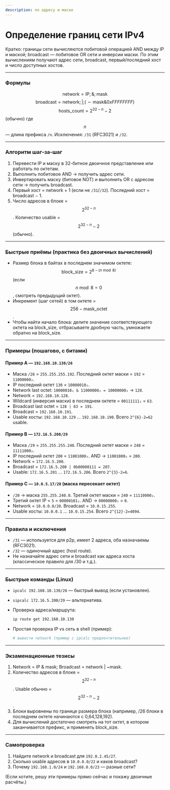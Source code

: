 ```yaml
---
description: по адресу и маске
---
```


# Определение границ сети IPv4

Кратко: границы сети вычисляются побитовой операцией AND между IP и маской; broadcast — побитовое OR сети и инверсии маски. По этим вычислениям получают адрес сети, broadcast, первый/последний хост и число доступных хостов.

***

### Формулы

$$\text{network} = \text{IP};\&; \text{mask}$$ $$\text{broadcast} = \text{network} ;|; (\sim\text{mask} \& 0xFFFFFFFF)$$ $$\text{hosts_count} = 2^{32-n}-2$$ (обычно) где $$n$$ — длина префикса `/n`. Исключения: `/31` (RFC3021) и `/32`.

***

### Алгоритм шаг-за-шаг

1. Перевести IP и маску в 32-битное двоичное представление или работать по октетам.
2. Выполнить побитовое AND → получить адрес сети.
3. Инвертировать маску (битовое NOT) и выполнить OR с адресом сети → получить broadcast.
4. Первый хост = network + 1 (если не `/31`/`/32`). Последний хост = broadcast − 1.
5. Число адресов в блоке = $$2^{32-n}$$. Количество usable = $$2^{32-n}-2$$ (обычно).

***

### Быстрые приёмы (практика без двоичных вычислений)

* Размер блока в байтах в последнем значимом октете: $$\text{block_size} = 2^{8 - (n \bmod 8)}$$ (если $$n\bmod8=0$$, смотреть предыдущий октет).
* Инкремент (шаг сетей) в том октете = $$256 - \text{mask_octet}$$.
* Чтобы найти начало блока: делите значение соответствующего октета на block\_size, отбрасываете дробную часть, умножаете обратно на block\_size.

***

### Примеры (пошагово, с битами)

#### Пример A — `192.168.10.130/26`

* Маска `/26` = `255.255.255.192`. Последний октет маски = `192` = `11000000₂`.
* IP последний октет `130` = `10000010₂`.
* Network last octet: `10000010₂ & 11000000₂ = 10000000₂` → `128`.
* Network = `192.168.10.128`.
* Wildcard (инверсия маски) в последнем октете = `00111111₂` = `63`.
* Broadcast last octet = `128 | 63 = 191`.
* Broadcast = `192.168.10.191`.
* Usable хосты: `192.168.10.129` … `192.168.10.190`. Всего `2^{6}-2=62` usable.

#### Пример B — `172.16.5.200/29`

* Маска `/29` = `255.255.255.248`. Последний октет маски = `248` = `11111000₂`.
* IP последний октет `200` = `11001000₂`. AND → `11001000₂` = `200`.
* Network = `172.16.5.200`.
* Broadcast = `172.16.5.200 | 0b00000111 = 207`.
* Usable: `172.16.5.201` … `172.16.5.206`. Всего `2^{3}-2=6`.

#### Пример C — `10.0.5.17/20` (маска пересекает октет)

* `/20` → маска `255.255.240.0`. Третий октет маски = `240` = `11110000₂`.
* Третий октет IP = `5` = `00000101₂`. AND → `00000000₂` = `0`.
* Network = `10.0.0.0/20`. Broadcast = `10.0.15.255`.
* Usable хосты: `10.0.0.1` … `10.0.15.254`. Всего `2^{12}-2=4094`.

***

### Правила и исключения

* `/31` — используется для p2p, имеет 2 адреса, оба назначаемы (RFC3021).
* `/32` — одиночный адрес (host route).
* Не назначайте адрес сети и broadcast как адреса хоста (классическое правило для /30 и т.д.).

***

### Быстрые команды (Linux)

* `ipcalc 192.168.10.130/26` — быстрый вывод (если установлен).
* `sipcalc 172.16.5.200/29` — альтернатива.
*   Проверка адреса/маршрута:

    ```bash
    ip route get 192.168.10.130
    ```
*   Простая проверка IP vs сеть в shell (пример):

    ```bash
    # вывести network (пример с ipcalc предпочтительнее)
    ```

***

### Экзаменационные тезисы

1. Network = IP & mask; Broadcast = network | \~mask.
2. Количество адресов в блоке = $$2^{32-n}$$. Usable обычно = $$2^{32-n}-2$$.
3. Блоки выровнены по границе размера блока (например, /26 блоки в последнем октете начинаются с 0,64,128,192).
4. Для вычислений достаточно смотреть на тот октет, в котором заканчивается префикс, и применять block\_size.

***

### Самопроверка

1. Найдите network и broadcast для `192.0.2.45/27`.
2. Сколько usable адресов в `10.0.0.0/22` и каков broadcast?
3. Почему `192.168.1.0/24` и `192.168.0.0/23` — разные сети?

(Если хотите, решу эти примеры прямо сейчас и покажу двоичные расчёты.)
